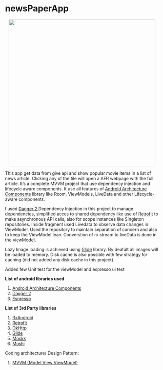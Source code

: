 # newsPaperApp
<div align="center">
    <img src="https://github.com/mohsin84/newsPaperApp/blob/main/news_app.gif" width="480px"</img> 
</div>

This app get data from  give api</a> and show popular movie items in a list of news article. Clicking any of the tile will open a AFR webpage with the full article. It’s a complete MVVM project that use dependency injection
and lifecycle aware components. It use all features of <a href="https://developer.android.com/topic/libraries/architecture/index.html">
Android Architecture Components</a> library like Room, ViewModels, LiveData and other Lifecycle-aware components.

I used <a href="https://google.github.io/dagger/">Dagger 2 </a>Dependency Injection in this project to manage dependencies, simplified 
acces to shared dependency like use of <a href="http://square.github.io/retrofit/"> Retrofit</a> to make asynchronous API calls,
also for scope instances like Singleton repositories. Inside fragment used Livedata to observe data changes in ViewModel. Used the repository to maintain separation of concern and also to keep the ViewModel lean. Converstion of rx stream to liveData is done in the viewModel.

Lazy Image loading is achieved using <a href="http://bumptech.github.io/glide/">Glide</a> library. By deafult all images will be loaded to memory. Disk cache is also possible with few strategy for caching (did not added any disk cache in this project).

Added few Unit test for the viewModel and espresso ui test

<b>List of android libraries used</b>
<ol>
  <li><a href="https://developer.android.com/topic/libraries/architecture/index.html">Android Architecture Components</a></li>
  <li><a href="https://google.github.io/dagger/">Dagger 2 </a> </li>  
  <li><a href="https://developer.android.com/training/testing/espresso/index.html"> Espresso </a></li>  
</ol>

<b>List of 3rd Party libraries</b>
<ol>
  <li> <a href="https://github.com/ReactiveX/RxAndroid"> RxAndroid</a></li>
  <li> <a href="http://square.github.io/retrofit/"> Retrofit</a></li>
  <li> <a href="https://square.github.io/okhttp/"> OkHttp</a></li>
  <li> <a href="http://bumptech.github.io/glide/"> Glide </a></li>
  <li> <a href="https://mockk.io/"> Mockk</a></li> 
  <li> <a href="https://github.com/square/moshi"> Moshi</a></li> 
</ol>

Coding architecture/ Design Pattern:
 <ol>
<li> <a href="https://en.wikipedia.org/wiki/Model%E2%80%93view%E2%80%93viewmodel">MVVM (Model View ViewModel)</a></li>
</ol>
